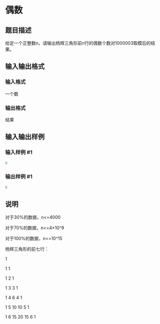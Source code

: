 # 偶数

## 题目描述

给定一个正整数n，请输出杨辉三角形前n行的偶数个数对1000003取模后的结果。

## 输入输出格式

### 输入格式

一个数

### 输出格式

结果

## 输入输出样例

### 输入样例 #1

```cpp
6

```
### 输出样例 #1

```cpp
6

```
## 说明

对于30%的数据，n<=4000

对于70%的数据，n<=4\*10^9

对于100%的数据，n<=10^15

杨辉三角形的前七行：

1

1 1

1 2 1

1 3 3 1

1 4 6 4 1

1 5 10 10 5 1

1 6 15 20 15 6 1

